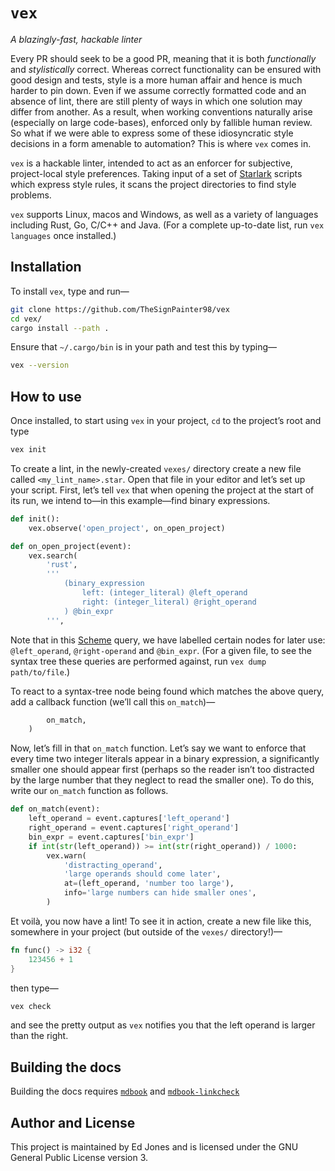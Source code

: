 # `vex`

_A blazingly-fast, hackable linter_

Every PR should seek to be a good PR, meaning that it is both _functionally_ and _stylistically_ correct.
Whereas correct functionality can be ensured with good design and tests, style is a more human affair and hence is much harder to pin down.
Even if we assume correctly formatted code and an absence of lint, there are still plenty of ways in which one solution may differ from another.
As a result, when working conventions naturally arise (especially on large code-bases), enforced only by fallible human review.
So what if we were able to express some of these idiosyncratic style decisions in a form amenable to automation?
This is where `vex` comes in.

`vex` is a hackable linter, intended to act as an enforcer for subjective, project-local style preferences.
Taking input of a set of [Starlark][starlark] scripts which express style rules, it scans the project directories to find style problems.

`vex` supports Linux, macos and Windows, as well as a variety of languages including Rust, Go, C/C++ and Java. (For a complete up-to-date list, run `vex languages` once installed.)

## Installation

To install `vex`, type and run—
```bash
git clone https://github.com/TheSignPainter98/vex
cd vex/
cargo install --path .
```
Ensure that `~/.cargo/bin` is in your path and test this by typing—
```bash
vex --version
```

## How to use

Once installed, to start using `vex` in your project, `cd` to the project’s root and type
```bash
vex init
```

To create a lint, in the newly-created `vexes/` directory create a new file called `<my_lint_name>.star`.
Open that file in your editor and let’s set up your script.
First, let’s tell `vex` that when opening the project at the start of its run, we intend to—in this example—find binary expressions.
```python
def init():
    vex.observe('open_project', on_open_project)

def on_open_project(event):
    vex.search(
        'rust',
        '''
            (binary_expression
                left: (integer_literal) @left_operand
                right: (integer_literal) @right_operand
            ) @bin_expr
        ''',
```
Note that in this [Scheme][scheme] query, we have labelled certain nodes for later use: `@left_operand`, `@right-operand` and `@bin_expr`.
(For a given file, to see the syntax tree these queries are performed against, run `vex dump path/to/file`.)

To react to a syntax-tree node being found which matches the above query, add a callback function (we’ll call this `on_match`)—
```python
        on_match,
    )
```

Now, let’s fill in that `on_match` function.
Let’s say we want to enforce that every time two integer literals appear in a binary expression, a significantly smaller one should appear first (perhaps so the reader isn’t too distracted by the large number that they neglect to read the smaller one).
To do this, write our `on_match` function as follows.
```python
def on_match(event):
    left_operand = event.captures['left_operand']
    right_operand = event.captures['right_operand']
    bin_expr = event.captures['bin_expr']
    if int(str(left_operand)) >= int(str(right_operand)) / 1000:
        vex.warn(
            'distracting_operand',
            'large operands should come later',
            at=(left_operand, 'number too large'),
            info='large numbers can hide smaller ones',
        )
```
Et voilà, you now have a lint!
To see it in action, create a new file like this, somewhere in your project (but outside of the `vexes/` directory!)—
```rust
fn func() -> i32 {
    123456 + 1
}
```
then type—
```bash
vex check
```
and see the pretty output as `vex` notifies you that the left operand is larger than the right.

## Building the docs

Building the docs requires [`mdbook`][mdbook] and [`mdbook-linkcheck`][mdbook-linkcheck]

## Author and License

This project is maintained by Ed Jones and is licensed under the GNU General Public License version 3.

[scheme]: https://tree-sitter.github.io/tree-sitter/using-parsers#pattern-matching-with-queries
[starlark]: https://github.com/bazelbuild/starlark/blob/master/spec.md
[mdbook]: https://github.com/rust-lang/mdBook
[mdbook-linkcheck]: https://github.com/Michael-F-Bryan/mdbook-linkcheck
